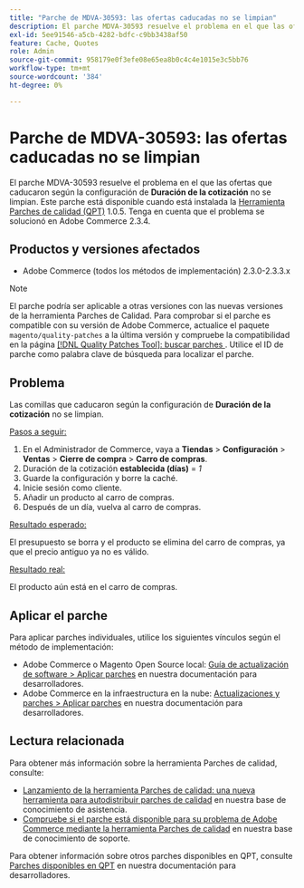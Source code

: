 ```yaml
---
title: "Parche de MDVA-30593: las ofertas caducadas no se limpian"
description: El parche MDVA-30593 resuelve el problema en el que las ofertas que caducaron según la configuración **Duración de la cotización** no se limpian. Este parche está disponible cuando está instalada la [Quality Patches Tool (QPT)](/help/announcements/adobe-commerce-announcements/magento-quality-patches-released-new-tool-to-self-serve-quality-patches.md) 1.0.5. Tenga en cuenta que el problema se solucionó en Adobe Commerce 2.3.4.
exl-id: 5ee91546-a5cb-4282-bdfc-c9bb3438af50
feature: Cache, Quotes
role: Admin
source-git-commit: 958179e0f3efe08e65ea8b0c4c4e1015e3c5bb76
workflow-type: tm+mt
source-wordcount: '384'
ht-degree: 0%

---
```


# Parche de MDVA-30593: las ofertas caducadas no se limpian

El parche MDVA-30593 resuelve el problema en el que las ofertas que caducaron según la configuración de **Duración de la cotización** no se limpian. Este parche está disponible cuando está instalada la [Herramienta Parches de calidad (QPT)](/help/announcements/adobe-commerce-announcements/magento-quality-patches-released-new-tool-to-self-serve-quality-patches.md) 1.0.5. Tenga en cuenta que el problema se solucionó en Adobe Commerce 2.3.4.

## Productos y versiones afectados

* Adobe Commerce (todos los métodos de implementación) 2.3.0-2.3.3.x

>[!NOTE]
>
>El parche podría ser aplicable a otras versiones con las nuevas versiones de la herramienta Parches de Calidad. Para comprobar si el parche es compatible con su versión de Adobe Commerce, actualice el paquete `magento/quality-patches` a la última versión y compruebe la compatibilidad en la página [[!DNL Quality Patches Tool]: buscar parches ](https://devdocs.magento.com/quality-patches/tool.html#patch-grid). Utilice el ID de parche como palabra clave de búsqueda para localizar el parche.

## Problema

Las comillas que caducaron según la configuración de **Duración de la cotización** no se limpian.

<u>Pasos a seguir:</u>

1. En el Administrador de Commerce, vaya a **Tiendas** > **Configuración** > **Ventas** > **Cierre de compra** > **Carro de compras**.
1. Duración de la cotización **establecida (días)** = *1*
1. Guarde la configuración y borre la caché.
1. Inicie sesión como cliente.
1. Añadir un producto al carro de compras.
1. Después de un día, vuelva al carro de compras.

<u>Resultado esperado:</u>

El presupuesto se borra y el producto se elimina del carro de compras, ya que el precio antiguo ya no es válido.

<u>Resultado real:</u>

El producto aún está en el carro de compras.

## Aplicar el parche

Para aplicar parches individuales, utilice los siguientes vínculos según el método de implementación:

* Adobe Commerce o Magento Open Source local: [Guía de actualización de software > Aplicar parches](https://devdocs.magento.com/guides/v2.4/comp-mgr/patching/mqp.html) en nuestra documentación para desarrolladores.
* Adobe Commerce en la infraestructura en la nube: [Actualizaciones y parches > Aplicar parches](https://devdocs.magento.com/cloud/project/project-patch.html) en nuestra documentación para desarrolladores.

## Lectura relacionada

Para obtener más información sobre la herramienta Parches de calidad, consulte:

* [Lanzamiento de la herramienta Parches de calidad: una nueva herramienta para autodistribuir parches de calidad](/help/announcements/adobe-commerce-announcements/magento-quality-patches-released-new-tool-to-self-serve-quality-patches.md) en nuestra base de conocimiento de asistencia.
* [Compruebe si el parche está disponible para su problema de Adobe Commerce mediante la herramienta Parches de calidad](/help/support-tools/patches-available-in-qpt-tool/check-patch-for-magento-issue-with-magento-quality-patches.md) en nuestra base de conocimiento de soporte.

Para obtener información sobre otros parches disponibles en QPT, consulte [Parches disponibles en QPT](https://devdocs.magento.com/quality-patches/tool.html#patch-grid) en nuestra documentación para desarrolladores.
